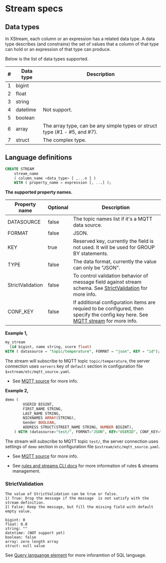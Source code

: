 # Stream specs 

## Data types

In XStream, each column or an expression has a related data type. A data type describes (and constrains) the set of values that a column of that type can hold or an expression of that type can produce.

Below is the list of data types supported.

| #    | Data type | Description                                                  |
| ---- | --------- | ------------------------------------------------------------ |
| 1    | bigint    |                                                              |
| 2    | float     |                                                              |
| 3    | string    |                                                              |
| 4    | datetime  | Not support.                                                 |
| 5    | boolean   |                                                              |
| 6    | array     | The array type, can be any simple types or struct type (#1 - #5, and #7). |
| 7    | struct    | The complex type.                                            |

## Language definitions

```sql
CREATE STREAM   
    stream_name   
    ( column_name <data_type> [ ,...n ] )
    WITH ( property_name = expression [, ...] );
```

**The supported property names.**

| Property name | Optional | Description                                                  |
| ------------- | -------- | ------------------------------------------------------------ |
| DATASOURCE | false    | The topic names list if it's a MQTT data source. |
| FORMAT        | false    | JSON. |
| KEY           | true     | Reserved key, currently the field is not used. It will be used for GROUP BY statements. |
| TYPE     | false    | The data format, currently the value can only be "JSON". |
| StrictValidation     | false    | To control validation behavior of message field against stream schema. See [StrictValidation](#StrictValidation) for more info. |
| CONF_KEY | false | If additional configuration items are requied to be configured, then specify the config key here. See [MQTT stream](../rules/sources/mqtt.md) for more info. |

**Example 1,**

```sql
my_stream 
  (id bigint, name string, score float)
WITH ( datasource = "topic/temperature", FORMAT = "json", KEY = "id");
```

The stream will subscribe to MQTT topic ``topic/temperature``, the server connection uses ``servers`` key of ``default`` section in configuration file ``$xstream/etc/mqtt_source.yaml``. 

- See [MQTT source](../rules/sources/mqtt.md) for more info.

**Example 2,**

```sql
demo (
		USERID BIGINT,
		FIRST_NAME STRING,
		LAST_NAME STRING,
		NICKNAMES ARRAY(STRING),
		Gender BOOLEAN,
		ADDRESS STRUCT(STREET_NAME STRING, NUMBER BIGINT),
	) WITH (datasource="test/", FORMAT="JSON", KEY="USERID", CONF_KEY="demo");
```

The stream will subscribe to MQTT topic ``test/``, the server connection uses settings of ``demo`` section in configuration file ``$xstream/etc/mqtt_source.yaml``. 

- See [MQTT source](../rules/sources/mqtt.md) for more info.

- See [rules and streams CLI docs](../cli/overview.md) for more information of rules & streams management.

### StrictValidation

```
The value of StrictValidation can be true or false.
1) True: Drop the message if the message  is not satisfy with the stream definition.
2) False: Keep the message, but fill the missing field with default empty value.

bigint: 0
float: 0.0
string: ""
datetime: (NOT support yet)
boolean: false
array: zero length array
struct: null value
```

See [Query languange element](query_language_elements.md) for more inforamtion of SQL language.

